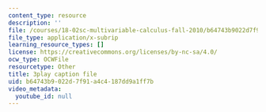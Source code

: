 ```yaml
---
content_type: resource
description: ''
file: /courses/18-02sc-multivariable-calculus-fall-2010/b64743b9022d7f91a4c4187dd9a1ff7b_-PGcTRLh1u4.srt
file_type: application/x-subrip
learning_resource_types: []
license: https://creativecommons.org/licenses/by-nc-sa/4.0/
ocw_type: OCWFile
resourcetype: Other
title: 3play caption file
uid: b64743b9-022d-7f91-a4c4-187dd9a1ff7b
video_metadata:
  youtube_id: null
---
```

